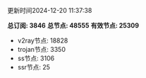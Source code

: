 更新时间2024-12-20 11:37:38

**总订阅: 3846**
**总节点: 48555**
**有效节点: 25309**
- v2ray节点: 18828
- trojan节点: 3350
- ss节点: 3106
- ssr节点: 25
